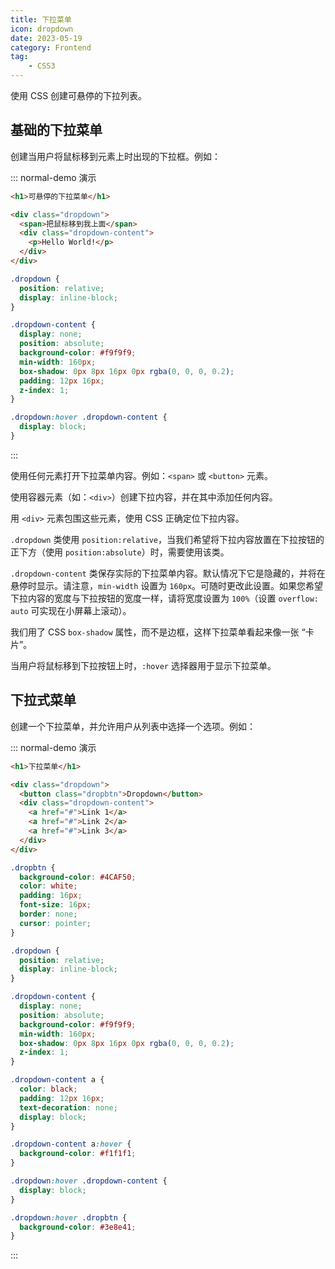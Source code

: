 ```yaml
---
title: 下拉菜单
icon: dropdown
date: 2023-05-19
category: Frontend
tag:
    - CSS3
---
```


使用 CSS 创建可悬停的下拉列表。

## 基础的下拉菜单

创建当用户将鼠标移到元素上时出现的下拉框。例如：

::: normal-demo 演示

```html
<h1>可悬停的下拉菜单</h1>

<div class="dropdown">
  <span>把鼠标移到我上面</span>
  <div class="dropdown-content">
    <p>Hello World!</p>
  </div>
</div>
```

```css
.dropdown {
  position: relative;
  display: inline-block;
}

.dropdown-content {
  display: none;
  position: absolute;
  background-color: #f9f9f9;
  min-width: 160px;
  box-shadow: 0px 8px 16px 0px rgba(0, 0, 0, 0.2);
  padding: 12px 16px;
  z-index: 1;
}

.dropdown:hover .dropdown-content {
  display: block;
}
```

:::

使用任何元素打开下拉菜单内容。例如：`<span>` 或 `<button>` 元素。

使用容器元素（如：`<div>`）创建下拉内容，并在其中添加任何内容。

用 `<div>` 元素包围这些元素，使用 CSS 正确定位下拉内容。

`.dropdown` 类使用 `position:relative`，当我们希望将下拉内容放置在下拉按钮的正下方（使用 `position:absolute`）时，需要使用该类。

`.dropdown-content` 类保存实际的下拉菜单内容。默认情况下它是隐藏的，并将在悬停时显示。请注意，`min-width` 设置为 `160px`。可随时更改此设置。如果您希望下拉内容的宽度与下拉按钮的宽度一样，请将宽度设置为 `100%`（设置 `overflow: auto` 可实现在小屏幕上滚动）。

我们用了 CSS `box-shadow` 属性，而不是边框，这样下拉菜单看起来像一张 “卡片”。

当用户将鼠标移到下拉按钮上时，`:hover` 选择器用于显示下拉菜单。

## 下拉式菜单

创建一个下拉菜单，并允许用户从列表中选择一个选项。例如：

::: normal-demo 演示

```html
<h1>下拉菜单</h1>

<div class="dropdown">
  <button class="dropbtn">Dropdown</button>
  <div class="dropdown-content">
    <a href="#">Link 1</a>
    <a href="#">Link 2</a>
    <a href="#">Link 3</a>
  </div>
</div>
```

```css
.dropbtn {
  background-color: #4CAF50;
  color: white;
  padding: 16px;
  font-size: 16px;
  border: none;
  cursor: pointer;
}

.dropdown {
  position: relative;
  display: inline-block;
}

.dropdown-content {
  display: none;
  position: absolute;
  background-color: #f9f9f9;
  min-width: 160px;
  box-shadow: 0px 8px 16px 0px rgba(0, 0, 0, 0.2);
  z-index: 1;
}

.dropdown-content a {
  color: black;
  padding: 12px 16px;
  text-decoration: none;
  display: block;
}

.dropdown-content a:hover {
  background-color: #f1f1f1;
}

.dropdown:hover .dropdown-content {
  display: block;
}

.dropdown:hover .dropbtn {
  background-color: #3e8e41;
}
```

:::

